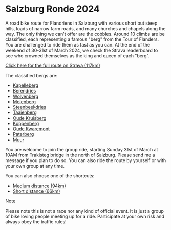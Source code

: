 # Salzburg Ronde 2024

A road bike route for Flandriens in Salzburg with various short but steep hills, loads of narrow farm roads, and many churches and chapels along the way. The only thing we can't offer are the cobbles. Around 10 climbs are be classified, each representing a famous "berg" from the Tour of Flanders. You are challenged to ride them as fast as you can. At the end of the weekend of 30-31st of March 2024, we check the Strava leaderboard to see who crowned themselves as the king and queen of each "berg".

[Click here for the full route on Strava (117km)](https://www.strava.com/routes/3208424204882737614)

The classified bergs are:

- [Kapelleberg](https://www.strava.com/segments/36562116)
- [Berendries](https://www.strava.com/segments/36562128)
- [Wolvenberg](https://www.strava.com/segments/36562145)
- [Molenberg](https://www.strava.com/segments/36562151)
- [Steenbeekdries](https://www.strava.com/segments/36562159)
- [Taaienberg](https://www.strava.com/segments/36562166)
- [Oude Kruisberg](https://www.strava.com/segments/36562177)
- [Koppenberg](https://www.strava.com/segments/36562201)
- [Oude Kwaremont](https://www.strava.com/segments/36562215)
- [Paterberg](https://www.strava.com/segments/36562228)
- [Muur](https://www.strava.com/segments/9633083)

You are welcome to join the group ride, starting Sunday 31st of March at 10AM from Traklsteg bridge in the north of Salzburg. Please send me a message if you plan to do so. You can also ride the route by yourself or with your own group at any time. 

You can also choose one of the shortcuts:

- [Medium distance (94km)](https://www.strava.com/routes/3208424081912185584)
- [Short distance (66km)](https://www.strava.com/routes/3208423398470068686)

>[!NOTE]
> Please note this is not a race nor any kind of official event. It is just a group of bike loving people meeting up for a ride. Participate at your own risk and always obey the traffic rules!
